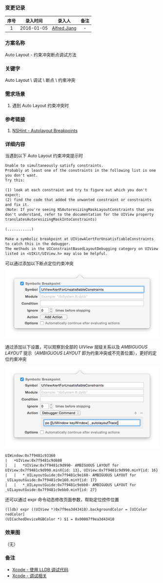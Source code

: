 ### 变更记录

| 序号 | 录入时间 | 录入人 | 备注 |
|:--------:|:--------:|:--------:|:--------:|
| 1 | 2016-01-05 | [Alfred Jiang](https://github.com/viktyz) | - |

### 方案名称

Auto Layout -  约束冲突断点调试方法

### 关键字

Auto Layout \ 调试 \ 断点 \ 约束冲突

### 需求场景

1. 遇到 Auto Layout 约束冲突时

### 参考链接

1. [NSHint - Autolayout Breakpoints](http://nshint.io/blog/2015/08/17/autolayout-breakpoints/?utm_campaign=iOS%2bDev%2bWeekly&utm_medium=web&utm_source=iOS_Dev_Weekly_Issue_212)

### 详细内容

当遇到以下 Auto Layout 约束冲突提示时
```
Unable to simultaneously satisfy constraints.
Probably at least one of the constraints in the following list is one you don't want.
Try this:

(1) look at each constraint and try to figure out which you don't expect;
(2) find the code that added the unwanted constraint or constraints and fix it.
(Note: If you're seeing NSAutoresizingMaskLayoutConstraints that you don't understand, refer to the documentation for the UIView property translatesAutoresizingMaskIntoConstraints)

(...........)

Make a symbolic breakpoint at UIViewAlertForUnsatisfiableConstraints to catch this in the debugger.
The methods in the UIConstraintBasedLayoutDebugging category on UIView listed in <UIKit/UIView.h> may also be helpful.
```

可以通过添加以下断点定位约束冲突

![](Images/Image_00128_00001.png)

通过添加以下设置，可以观察到全部的 *UIView* 层级关系以及 *AMBIGUOUS LAYOUT* 提示（*AMBIGUOUS LAYOUT* 即为约束冲突或不完善位置），更好的定位约束冲突

![](Images/Image_00128_00002.png)

```
UIWindow:0x7f9481c93360
|   •UIView:0x7f9481c9d680
|   |   *UIView:0x7f9481c9d990- AMBIGUOUS LAYOUT for UIView:0x7f9481c9d990.minX{id: 13}, UIView:0x7f9481c9d990.minY{id: 16}
|   |   *_UILayoutGuide:0x7f9481c9e160- AMBIGUOUS LAYOUT for _UILayoutGuide:0x7f9481c9e160.minY{id: 17}
|   |   *_UILayoutGuide:0x7f9481c9ebb0- AMBIGUOUS LAYOUT for _UILayoutGuide:0x7f9481c9ebb0.minY{id: 27}

```

还可以通过 expr 命令动态修改页面参数，帮助定位控件位置

```
(lldb) expr ((UIView *)0x7f9ea3d43410).backgroundColor = [UIColor redColor]
(UICachedDeviceRGBColor *) $1 = 0x00007f9ea3d43410
```

### 效果图
（无）

### 备注

* [Xcode - 使用 LLDB 调试代码](Note_00126_20151224.md)
* [Xcode - 调试相关](Note_00055_20151222.md)